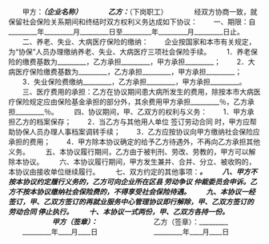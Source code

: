 
 


　　甲方：_________（企业名称）　　
　　乙方：_________（下岗职工）　　
　　经双方协商一致，就保留社会保险关系期间和终结时双方权利义务达成如下协议：
　　一、期限：自_________年_________月_________日至_________年_________月_________日止。
　　二、养老、失业、大病医疗保险的缴纳：
　　企业按国家和本市有关规定，为“协保”人员办理缴纳养老、失业、大病医疗三项社会保险手续。
　　1．养老保险的缴费基数为_________，乙方承担_________，甲方承担_________；
　　2．大病医疗保险缴费基数为_________，乙方承担_________，甲方承担_________；
　　3．失业保险费缴纳_________，乙方承担_________，甲方承担_________。
　　三、医疗费用的承担：乙方在协议期间患大病所发生的费用，除按本市大病医疗保险规定应由保险基金承担的部分外，其余费用甲方承担_________％，乙方承担_________％。
　　四、协议期间，甲、乙双方的权利与义务：
　　1．甲方承担乙方的档案保存；
　　2．当乙方与其他用人单位
签订劳动合同
时，甲方应帮助协保人员办理人事档案调转手续；
　　3．乙方应按协议向甲方缴纳社会保险应承担的费用；
　　4．甲方除本协议确定的给予乙方待遇外，不再向乙方承担其他义务。
　　五、本协议履行期间，乙方由于被判刑、劳改、劳教的，甲方可以解除本协议。
　　六、本协议履行期间，甲方发生兼并、合并、分立、被收购的，本协议由接收单位继续履行。
　　七、双方约定的其他事项：_________。
　　八、甲方不按本协议约定履行义务的，乙方可向企业所在区县
劳动争议
仲裁委员会申诉。乙方不按本协议缴纳社会保险费的，不得享受社会保险待遇。
　　九、本协议一经签订，甲、乙双方签订的再就业服务中心管理协议即行解除，甲、乙双方签订的
劳动合同
停止执行。
　　十、本协议一式两份，甲、乙双方各持一份。
　　　　
　　甲方（签章）：_________　　　　　　　　乙方（签章）：_________
　　_________年____月____日　　　　　　　　_________年____月____日 


 


 

 
 
 
 
 
  


  
 

  


  


  
 
 
 
 

